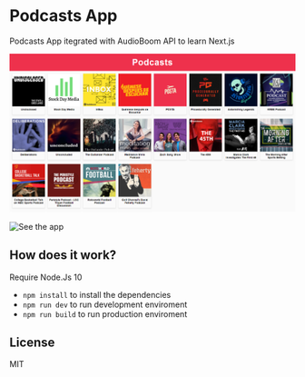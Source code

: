 # Podcasts App

Podcasts App itegrated with AudioBoom API to learn Next.js

![App Screenshot](./.readme-static/screenshot.png)

![See the app](https://podcasts-cyan-delta.now.sh/)

## How does it work?

Require Node.Js 10

* `npm install` to install the dependencies
* `npm run dev` to run development enviroment
* `npm run build` to run production enviroment

## License

MIT